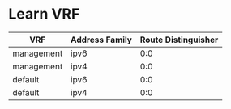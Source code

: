 
# Learn VRF
| VRF | Address Family | Route Distinguisher |
| --- | -------------- | ------------------- |
| management | ipv6 | 0:0 |
| management | ipv4 | 0:0 |
| default | ipv6 | 0:0 |
| default | ipv4 | 0:0 |